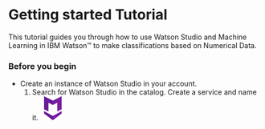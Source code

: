 # Getting started Tutorial
This tutorial guides you through how to use Watson Studio and Machine Learning in IBM Watson™ to make classifications based on Numerical Data.

### Before you begin
  * Create an instance of Watson Studio in your account.
    1. Search for Watson Studio in the catalog. Create a service and name it.
    ![](https://github.com/adam-p/markdown-here/raw/master/src/common/images/icon48.png "Logo Title Text 1")

